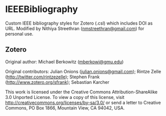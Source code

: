 ﻿# IEEEBibliography
Custom IEEE bibliography styles for Zotero (.csl) which includes DOI as URL. Modified by Nithiya Streethran (nmstreethran@gmail.com) for personal use.

## Zotero 
Original author: Michael Berkowitz (mberkowi@gmu.edu)

Original contributors: Julian Onions (julian.onions@gmail.com); Rintze Zelle (http://twitter.com/rintzezelle); Stephen Frank (http://www.zotero.org/sfrank); Sebastian Karcher

This work is licensed under the Creative Commons Attribution-ShareAlike 3.0 Unported License. To view a copy of this license, visit http://creativecommons.org/licenses/by-sa/3.0/ or send a letter to Creative Commons, PO Box 1866, Mountain View, CA 94042, USA.